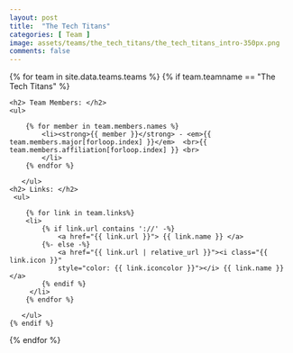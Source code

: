 ```yaml
---
layout: post
title:  "The Tech Titans"
categories: [ Team ]
image: assets/teams/the_tech_titans/the_tech_titans_intro-350px.png
comments: false
---
```



<div>
{% for team in site.data.teams.teams %}
    {% if team.teamname == "The Tech Titans" %}
    
    
    <h2> Team Members: </h2>
    <ul>
    
        {% for member in team.members.names %}
            <li><strong>{{ member }}</strong> - <em>{{ team.members.major[forloop.index] }}</em>  <br>{{ team.members.affiliation[forloop.index] }} <br>
            </li>
        {% endfor %}
             
       </ul>  
    <h2> Links: </h2>
     <ul>
    
        {% for link in team.links%}
        <li>
            {% if link.url contains '://' -%}
                <a href="{{ link.url }}"> {{ link.name }} </a> 
            {%- else -%}
                <a href="{{ link.url | relative_url }}"><i class="{{ link.icon }}" 
                style="color: {{ link.iconcolor }}"></i> {{ link.name }} </a> 
            {% endif %}
         </li>   
        {% endfor %}
             
       </ul>  
    {% endif %}
   
{% endfor %}
</div>


